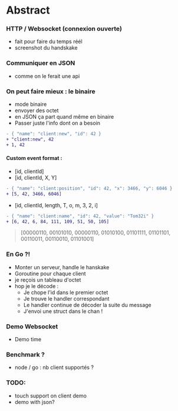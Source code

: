 # Abstract

### HTTP / Websocket (connexion ouverte)

- fait pour faire du temps réél
- screenshot du handskake

### Communiquer en JSON

- comme on le ferait une api

### On peut faire mieux : le binaire

- mode binaire
- envoyer des octet
- en JSON ça part quand même en binaire
- Passer juste l'info dont on a besoin

```diff
- { "name": "client:new", "id": 42 }
+ "client:new", 42
+ 1, 42
```

#### Custom event format :

- [id, clientId]
- [id, clientId, X, Y]

```diff
- { "name": "client:position", "id": 42, "x": 3466, "y": 6046 }
+ [5, 42, 3466, 6046]
```

- [id, clientId, length, T, o, m, 3, 2, i]
```diff
- { "name": "client:name", "id": 42, "value": "Tom32i" }
+ [6, 42, 6, 84, 111, 109, 51, 50, 105]
```
> [00000110, 00101010, 00000110, 01010100, 01101111, 01101101, 00110011, 00110010, 01101001]

### En Go ?!

- Monter un serveur, handle le hanskake
- Goroutine pour chaque client
- je reçois un tableau d'octet
- hop je le décode :
    - Je chope l'id dans le premier octet
    - Je trouve le handler correspondant
    - Le handler continue de décoder la suite du message
    - J'envoi une struct dans le chan !

### Demo Websocket

- Demo time

### Benchmark ?

- node / go : nb client supportés ?


### TODO:
- touch support on client demo
- demo with json?
